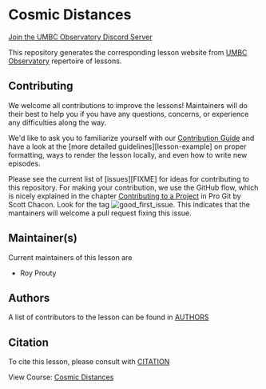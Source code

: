 

# Cosmic Distances

[Join the UMBC Observatory Discord Server](https://discord.gg/Sk9CTcAunb)

This repository generates the corresponding lesson website from [UMBC Observatory](observatory.umbc.edu) repertoire of lessons.

## Contributing

We welcome all contributions to improve the lessons! Maintainers will do their best to help you if you have any
questions, concerns, or experience any difficulties along the way.

We'd like to ask you to familiarize yourself with our [Contribution Guide](CONTRIBUTING.md) and have a look at
the [more detailed guidelines][lesson-example] on proper formatting, ways to render the lesson locally, and even
how to write new episodes.

Please see the current list of [issues][FIXME] for ideas for contributing to this
repository. For making your contribution, we use the GitHub flow, which is
nicely explained in the chapter [Contributing to a Project](http://git-scm.com/book/en/v2/GitHub-Contributing-to-a-Project) in Pro Git
by Scott Chacon.
Look for the tag ![good_first_issue](https://img.shields.io/badge/-good%20first%20issue-gold.svg). This indicates that the mantainers will welcome a pull request fixing this issue.  


## Maintainer(s)

Current maintainers of this lesson are

* Roy Prouty


## Authors

A list of contributors to the lesson can be found in [AUTHORS](AUTHORS)

## Citation

To cite this lesson, please consult with [CITATION](CITATION)

View Course: [Cosmic Distances](https://outyprouty.github.io/cosmicDistances/)
